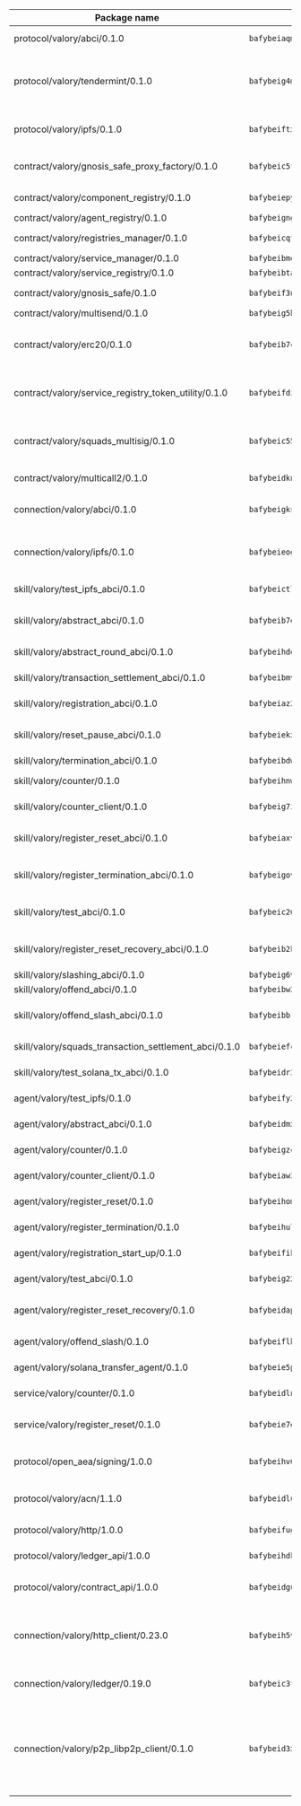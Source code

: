| Package name                                                  | Package hash                                                  | Description                                                                                                                |
| ------------------------------------------------------------- | ------------------------------------------------------------- | -------------------------------------------------------------------------------------------------------------------------- |
| protocol/valory/abci/0.1.0                                    | `bafybeiaqmp7kocbfdboksayeqhkbrynvlfzsx4uy4x6nohywnmaig4an7u` | A protocol for ABCI requests and responses.                                                                                |
| protocol/valory/tendermint/0.1.0                              | `bafybeig4mi3vmlv5zpbjbfuzcgida6j5f2nhrpedxicmrrfjweqc5r7cra` | A protocol for communication between two AEAs to share tendermint configuration details.                                   |
| protocol/valory/ipfs/0.1.0                                    | `bafybeiftxi2qhreewgsc5wevogi7yc5g6hbcbo4uiuaibauhv3nhfcdtvm` | A protocol specification for IPFS requests and responses.                                                                  |
| contract/valory/gnosis_safe_proxy_factory/0.1.0               | `bafybeic5f3vnd3pkzlhapkzgtrfmer7otjg3xxaflxkadpz6prjxk3salq` | Gnosis Safe proxy factory (GnosisSafeProxyFactory) contract                                                                |
| contract/valory/component_registry/0.1.0                      | `bafybeiepywewigowj533f55orx7oys3kk5lgdc247p2267scqfyp4gnqle` | Component registry contract                                                                                                |
| contract/valory/agent_registry/0.1.0                          | `bafybeignghdk7oqvyg722gz66tbuj2vj4vkatguj4b6lf5fqzqxkktcke4` | Agent registry contract                                                                                                    |
| contract/valory/registries_manager/0.1.0                      | `bafybeicqf5y3kj42ow45hjcmnglose5n7bwpm2zl3ufuuevou24ewmgbde` | Registries Manager contract                                                                                                |
| contract/valory/service_manager/0.1.0                         | `bafybeibmqewfh5wnayopneyv4vx35n5k7loavzmcazyevntdoskw7vasom` | Service Manager contract                                                                                                   |
| contract/valory/service_registry/0.1.0                        | `bafybeibtaa6tvhzoo4osu3moilxtwxbfwqo3vt7rsr3ugjugzwndzkkmd4` | Service Registry contract                                                                                                  |
| contract/valory/gnosis_safe/0.1.0                             | `bafybeif3n23srpc7kouvry6c5h3qmd4h63vtd3gg7el2upjm6xac6mligi` | Gnosis Safe (GnosisSafeL2) contract                                                                                        |
| contract/valory/multisend/0.1.0                               | `bafybeig5byt5urg2d2bsecufxe5ql7f4mezg3mekfleeh32nmuusx66p4y` | MultiSend contract                                                                                                         |
| contract/valory/erc20/0.1.0                                   | `bafybeib7ctk3deleyxayrqvropewefr2muj4kcqe3t3wscak25bjmxnqwe` | The scaffold contract scaffolds a contract to be implemented by the developer.                                             |
| contract/valory/service_registry_token_utility/0.1.0          | `bafybeifdia2y5546tvk6xzxeaqzf2n5n7dutj2hdzbgenxohaqhjtnjqm4` | The scaffold contract scaffolds a contract to be implemented by the developer.                                             |
| contract/valory/squads_multisig/0.1.0                         | `bafybeic55yld3cs7ctsizbb6uvb2x2uscz7bha3xrj3fhnkihnosye5dbi` | The scaffold contract scaffolds a contract to be implemented by the developer.                                             |
| contract/valory/multicall2/0.1.0                              | `bafybeidknrbt2lhfwt3kt6jvveatnztcjc3akupm3relrzdprj46vxpagu` | The MakerDAO multicall2 contract.                                                                                          |
| connection/valory/abci/0.1.0                                  | `bafybeigks2eqrpf5zn3qbah2uzf3fcpvqstommftpxlyhs32cjdg32lzea` | connection to wrap communication with an ABCI server.                                                                      |
| connection/valory/ipfs/0.1.0                                  | `bafybeieogncafs6j6akrvsj6oi63iwhuunjyssmhz736vrl2sku4jc77za` | A connection responsible for uploading and downloading files from IPFS.                                                    |
| skill/valory/test_ipfs_abci/0.1.0                             | `bafybeictlyi3jtthyfx4i2a75ayvaru525ztoufmbmklzroijvcki2gglu` | IPFS e2e testing application.                                                                                              |
| skill/valory/abstract_abci/0.1.0                              | `bafybeib7e2jgxellzjhplmf7nxbiwiapzljniuek6bodiekdbvarvxs67i` | The abci skill provides a template of an ABCI application.                                                                 |
| skill/valory/abstract_round_abci/0.1.0                        | `bafybeihdoyvlqb4njcuvjekft7uphhcyvhqd6u5p7s7m4hcltaz7fp3yuq` | abstract round-based ABCI application                                                                                      |
| skill/valory/transaction_settlement_abci/0.1.0                | `bafybeibmvwk4fdjt6z52bhh3n3um3k34r4vt6ojq33fetr4zadkpvtm6h4` | ABCI application for transaction settlement.                                                                               |
| skill/valory/registration_abci/0.1.0                          | `bafybeiaz2rl3sn233edy4lrbrr4rffssspbbqmbced3webm7un4a74k27a` | ABCI application for common apps.                                                                                          |
| skill/valory/reset_pause_abci/0.1.0                           | `bafybeiekxiiqfn4sclcy4y3dtjdwc3a6srcqgcm47ufq2vzsi4ubzwqkeu` | ABCI application for resetting and pausing app executions.                                                                 |
| skill/valory/termination_abci/0.1.0                           | `bafybeibdwg3yrzwdqi3hixe2f35bipxfnzzs2564krmczqhbcm65up3ve4` | Termination skill.                                                                                                         |
| skill/valory/counter/0.1.0                                    | `bafybeihnwngsylyoiw6luqie7bikbfh4du3szbpdolezy44yhdjd7f3zre` | The ABCI Counter application example.                                                                                      |
| skill/valory/counter_client/0.1.0                             | `bafybeig7ilg6vpcctmnusgvl7y5oxjtrrmwkfduj5p4swuwph72oclwm3i` | A client for the ABCI counter application.                                                                                 |
| skill/valory/register_reset_abci/0.1.0                        | `bafybeiaxva4qpr7igu3mkdne7dpke333zhos7pukxjgw4ciumeqsf4oehi` | ABCI application for dummy skill that registers and resets                                                                 |
| skill/valory/register_termination_abci/0.1.0                  | `bafybeigovv5cl3sxh4xqnhb53dfrjco4ransaoifqxnniychum4kzuzepq` | ABCI application for dummy skill that registers and resets                                                                 |
| skill/valory/test_abci/0.1.0                                  | `bafybeic26vliirchp6dmtd2h2o7jf5brheuyvogwz2yxre3nateozxwyqq` | ABCI application for testing the ABCI connection.                                                                          |
| skill/valory/register_reset_recovery_abci/0.1.0               | `bafybeib2kvj6lg2c6rda3dxefrxyrgzoisyc6mllazcwe3egk6b7r2yo2u` | ABCI application for dummy skill that registers and resets                                                                 |
| skill/valory/slashing_abci/0.1.0                              | `bafybeig6vhzowobpjwb32l3mehsvutk2eps5dauikyenkh3qtvcqn6skdi` | Slashing skill.                                                                                                            |
| skill/valory/offend_abci/0.1.0                                | `bafybeibw2diu3qaut4gek6lsiygu5pfohrum2of7h4xsnggtkcsxy2cwdy` | Offend ABCI application.                                                                                                   |
| skill/valory/offend_slash_abci/0.1.0                          | `bafybeibbrv2d5ms2npr6pbxm5ll5gcihqoyalczbydoip6bqqebfsvnx4e` | ABCI application used in order to test the slashing abci                                                                   |
| skill/valory/squads_transaction_settlement_abci/0.1.0         | `bafybeiefcz2sbermo3ubuefgrabmaljf64c7zynyk7qz4jhdes3m2e4gqe` | ABCI application for transaction settlement.                                                                               |
| skill/valory/test_solana_tx_abci/0.1.0                        | `bafybeidr3stv5fk7asnklluwqj56lbqlnhxlqupi5dmahiebkicqlpqlzy` | SOLANA e2e testing application.                                                                                            |
| agent/valory/test_ipfs/0.1.0                                  | `bafybeify2oduei2g6enhno64m2vewsh6uzfqjsim6jnghgxk4d6asjvc4e` | Agent for testing the ABCI connection.                                                                                     |
| agent/valory/abstract_abci/0.1.0                              | `bafybeidmxrdl6bnbpqo2xl2zv2lwuh2zalpan4i6trgsnalrygkaigwy7y` | The abstract ABCI AEA - for testing purposes only.                                                                         |
| agent/valory/counter/0.1.0                                    | `bafybeigzc5ebn4obammyzewkppj65oifosmbchsfoicx57yuefbb4w5ste` | The ABCI Counter example as an AEA                                                                                         |
| agent/valory/counter_client/0.1.0                             | `bafybeiaw3uwtjkejfv7teoanutk5chsqjmbjculac5tq4mpllbnn4dbs4i` | The ABCI Counter example as an AEA                                                                                         |
| agent/valory/register_reset/0.1.0                             | `bafybeihomrpuw63srofey4cihexo2hbv5k2hmcsrecvjictg7atgxznjui` | Register reset to replicate Tendermint issue.                                                                              |
| agent/valory/register_termination/0.1.0                       | `bafybeihulv7ksjqbcmx25thqwz4gqbl7t6xxc2ofrmzzieo46dg5j3jlx4` | Register terminate to test the termination feature.                                                                        |
| agent/valory/registration_start_up/0.1.0                      | `bafybeifik4eo6znmuzfkpkctaqztmwmgjnukna2mngflrgs5pywwy3uj2q` | Registration start-up ABCI example.                                                                                        |
| agent/valory/test_abci/0.1.0                                  | `bafybeig22ur42hftd33g5nvm3iqkdthuahoqzpso7urp5vz4dllahy667m` | Agent for testing the ABCI connection.                                                                                     |
| agent/valory/register_reset_recovery/0.1.0                    | `bafybeidapfj6kadms7jgf6cnx33lir7aoibcctgm67luf4wxurqiioli6i` | Agent to showcase hard reset as a recovery mechanism.                                                                      |
| agent/valory/offend_slash/0.1.0                               | `bafybeiflbtph5unex6gjbrp3ejnsvrggnry36hymaayst4rvuxx53ycvae` | Offend and slash to test the slashing feature.                                                                             |
| agent/valory/solana_transfer_agent/0.1.0                      | `bafybeie5pnlizudf6rzw57gojmb4d5mmywglahub674a4vzqbz3bp4gzpe` | Register terminate to test the termination feature.                                                                        |
| service/valory/counter/0.1.0                                  | `bafybeidlne5u2ipp7emdkqfugu7cmn3d7bloqd6b3qiavwwx4v4qjs3xhq` | A set of agents incrementing a counter                                                                                     |
| service/valory/register_reset/0.1.0                           | `bafybeie7evvkwxgm37rjkt2kxnymouumo6g6j5ynbsd77ttebkcsxkj2fq` | Test and debug tendermint reset mechanism.                                                                                 |
| protocol/open_aea/signing/1.0.0                               | `bafybeihv62fim3wl2bayavfcg3u5e5cxu3b7brtu4cn5xoxd6lqwachasi` | A protocol for communication between skills and decision maker.                                                            |
| protocol/valory/acn/1.1.0                                     | `bafybeidluaoeakae3exseupaea4i3yvvk5vivyt227xshjlffywwxzcxqe` | The protocol used for envelope delivery on the ACN.                                                                        |
| protocol/valory/http/1.0.0                                    | `bafybeifugzl63kfdmwrxwphrnrhj7bn6iruxieme3a4ntzejf6kmtuwmae` | A protocol for HTTP requests and responses.                                                                                |
| protocol/valory/ledger_api/1.0.0                              | `bafybeihdk6psr4guxmbcrc26jr2cbgzpd5aljkqvpwo64bvaz7tdti2oni` | A protocol for ledger APIs requests and responses.                                                                         |
| protocol/valory/contract_api/1.0.0                            | `bafybeidgu7o5llh26xp3u3ebq3yluull5lupiyeu6iooi2xyymdrgnzq5i` | A protocol for contract APIs requests and responses.                                                                       |
| connection/valory/http_client/0.23.0                          | `bafybeih5vzo22p2umhqo52nzluaanxx7kejvvpcpdsrdymckkyvmsim6gm` | The HTTP_client connection that wraps a web-based client connecting to a RESTful API specification.                        |
| connection/valory/ledger/0.19.0                               | `bafybeic3ft7l7ca3qgnderm4xupsfmyoihgi27ukotnz7b5hdczla2enya` | A connection to interact with any ledger API and contract API.                                                             |
| connection/valory/p2p_libp2p_client/0.1.0                     | `bafybeid3xg5k2ol5adflqloy75ibgljmol6xsvzvezebsg7oudxeeolz7e` | The libp2p client connection implements a tcp connection to a running libp2p node as a traffic delegate to send/receive envelopes to/from agents in the DHT. |
